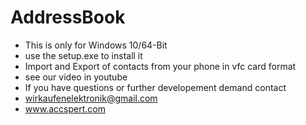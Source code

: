 # AddressBook
* This is only for Windows 10/64-Bit
* use the setup.exe to install it
* Import and Export of contacts from your phone in vfc card format
* see our video in youtube
* If you have questions or further developement demand contact 
* wirkaufenelektronik@gmail.com
* www.accspert.com
